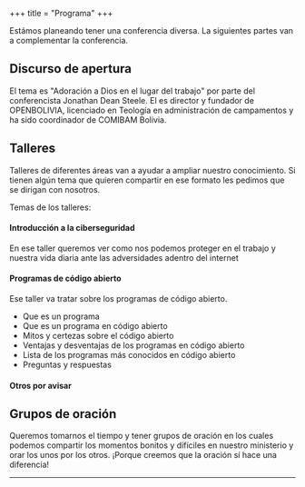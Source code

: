 +++
title = "Programa"
+++

Estámos planeando tener una conferencia diversa. La siguientes partes van a complementar la conferencia.

## Discurso de apertura

El tema es "Adoración a Dios en el lugar del trabajo" por parte del conferencista Jonathan Dean Steele.
El es director y fundador de OPENBOLIVIA, licenciado en Teología en administración de campamentos y ha sido coordinador de COMIBAM Bolivia.


## Talleres

Talleres de diferentes áreas van a ayudar a ampliar nuestro conocimiento. Si tienen algún tema que quieren compartir en ese formato les pedimos que se dirigan con nosotros.

Temas de los talleres:
#### Introducción a la ciberseguridad
En ese taller queremos ver como nos podemos proteger en el trabajo y nuestra vida diaria ante las adversidades adentro del internet
#### Programas de código abierto
Ese taller va tratar sobre los programas de código abierto.
* Que es un programa
* Que es un programa en código abierto
* Mitos y certezas sobre el código abierto
* Ventajas y desventajas de los programas en código abierto
* Lista de los programas más conocidos en código abierto
* Preguntas y respuestas
#### Otros por avisar

<!--
## Grupos de interés

En los grupos de interés se pueden reunir personas que trabajan en el mismo área para compartir sus experiencias. Ejemplos para grupos de interés pueden ser Linux, Windows, Ciber Seguridad etc.
-->

## Grupos de oración

Queremos tomarnos el tiempo y tener grupos de oración en los cuales podemos compartir los momentos bonitos y difíciles en nuestro ministerio y orar los unos por los otros. ¡Porque creemos que la oración sí hace una diferencia!

<!--
## Competencia "Tecnología para Misiones"

En ese espacio podemos compartir si hemos desarollado un programa o algo similar para que otros lo conozcan e igual lo puedan usar en sus ministerios.
-->
---
